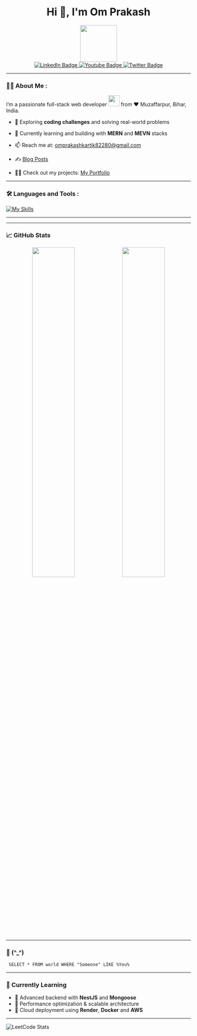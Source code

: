 <h1 align="center">Hi 👋, I'm Om Prakash</h1>

<div id="header" align="center">
  <img src="https://media.giphy.com/media/M9gbBd9nbDrOTu1Mqx/giphy.gif" width="100"/>
</div>

<div id="badges" align="center">
  <a href="https://www.linkedin.com/in/om-prakash-sah">
    <img src="https://img.shields.io/badge/LinkedIn-blue?style=for-the-badge&logo=linkedin&logoColor=white" alt="LinkedIn Badge"/>
  </a>
  <a href="https://www.youtube.com/@ProgrammingOM">
    <img src="https://img.shields.io/badge/YouTube-red?style=for-the-badge&logo=youtube&logoColor=white" alt="Youtube Badge"/>
  </a>
  <a href="your-twitter-URL">
    <img src="https://img.shields.io/badge/Twitter-blue?style=for-the-badge&logo=twitter&logoColor=white" alt="Twitter Badge"/>
  </a>
</div>
<div id="badges" align="center">
  <img src="https://komarev.com/ghpvc/?username=kom50&style=flat-square&color=blue" alt=""/>
</div>
<hr/>

### :man_technologist: About Me :

I’m a passionate full-stack web developer <img src="https://media.giphy.com/media/WUlplcMpOCEmTGBtBW/giphy.gif" width="30"> from :heart: Muzaffarpur, Bihar, India.

- :seedling: Exploring **coding challenges** and solving real-world problems

- :seedling: Currently learning and building with **MERN** and **MEVN** stacks  

- :mailbox: Reach me at: omprakashkartik82280@gmail.com
- :writing_hand: [Blog Posts](https://clanguage0.blogspot.com/)

- 👨‍💻 Check out my projects: [My Portfolio](https://om-portfolio-wep.netlify.app/#/)

<hr/>

### :hammer_and_wrench: Languages and Tools : 
<div>
  
[![My Skills](https://skillicons.dev/icons?i=html,css,js,ts,react,materialui,redux,nextjs,vue,pinia,nuxtjs,sass,tailwind,nodejs,npm,express,nest,redis,mongodb,firebase,supabase,git,github,vscode,vite,py,docker,nginx,postman,vitest)](https://skillicons.dev)

  
</div>
<hr/>

---

### 📈 GitHub Stats

<p align="center">
  <img width="48%" src="https://github-readme-stats.vercel.app/api?username=kom50&show_icons=true&theme=tokyonight" />
  <img width="48%" src="https://github-readme-streak-stats.herokuapp.com/?user=kom50&theme=tokyonight" />
</p>

---

### 🤟 (^_^)
```
 SELECT * FROM world WHERE "Someone" LIKE %You%
```

---

### 🧠 Currently Learning

- 🔹 Advanced backend with **NestJS** and **Mongoose**
- 🔹 Performance optimization & scalable architecture
- 🔹 Cloud deployment using **Render**, **Docker** and **AWS**

---


![LeetCode Stats](https://leetcard.jacoblin.cool/kom50?theme=dark&font=Coming%20Soon&ext=heatmap)
